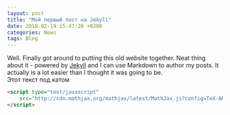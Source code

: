```yaml
---
layout: post
title: "Мой первый пост на Jekyll"
date: 2018-02-19 15:47:20 +0200
categories: News
tags: Blog
---
```


Well. Finally got around to putting this old website together. Neat thing about it - powered by [Jekyll](http://jekyllrb.com) and I can use Markdown to author my posts. It actually is a lot easier than I thought it was going to be.    <!--more-->   
Этот текст под катом
```html
<script type="text/javascript"
    src="http://cdn.mathjax.org/mathjax/latest/MathJax.js?config=TeX-AMS-MML_HTMLorMML">
</script>
```